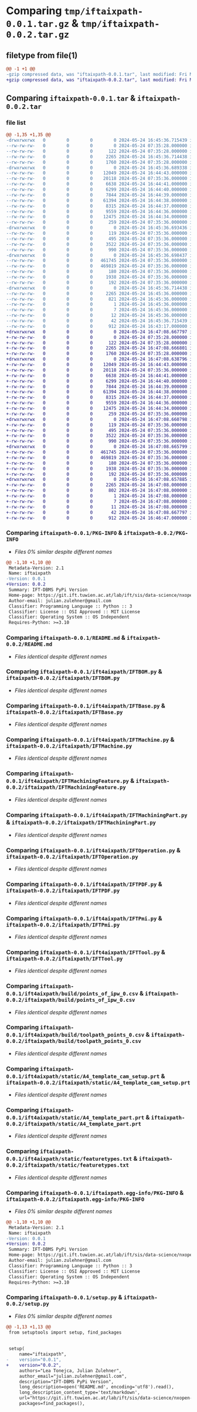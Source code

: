 # Comparing `tmp/iftaixpath-0.0.1.tar.gz` & `tmp/iftaixpath-0.0.2.tar.gz`

## filetype from file(1)

```diff
@@ -1 +1 @@
-gzip compressed data, was "iftaixpath-0.0.1.tar", last modified: Fri May 24 16:45:36 2024, max compression
+gzip compressed data, was "iftaixpath-0.0.2.tar", last modified: Fri May 24 16:47:08 2024, max compression
```

## Comparing `iftaixpath-0.0.1.tar` & `iftaixpath-0.0.2.tar`

### file list

```diff
@@ -1,35 +1,35 @@
-drwxrwxrwx   0        0        0        0 2024-05-24 16:45:36.715439 iftaixpath-0.0.1/
--rw-rw-rw-   0        0        0        0 2024-05-24 07:35:28.000000 iftaixpath-0.0.1/LICENSE
--rw-rw-rw-   0        0        0      122 2024-05-24 07:35:28.000000 iftaixpath-0.0.1/MANIFEST.in
--rw-rw-rw-   0        0        0     2265 2024-05-24 16:45:36.714438 iftaixpath-0.0.1/PKG-INFO
--rw-rw-rw-   0        0        0     1760 2024-05-24 07:35:28.000000 iftaixpath-0.0.1/README.md
-drwxrwxrwx   0        0        0        0 2024-05-24 16:45:36.689338 iftaixpath-0.0.1/ift4aixpath/
--rw-rw-rw-   0        0        0    12049 2024-05-24 16:44:43.000000 iftaixpath-0.0.1/ift4aixpath/IFTBOM.py
--rw-rw-rw-   0        0        0    20118 2024-05-24 07:35:36.000000 iftaixpath-0.0.1/ift4aixpath/IFTBase.py
--rw-rw-rw-   0        0        0     6638 2024-05-24 16:44:41.000000 iftaixpath-0.0.1/ift4aixpath/IFTMachine.py
--rw-rw-rw-   0        0        0     6299 2024-05-24 16:44:40.000000 iftaixpath-0.0.1/ift4aixpath/IFTMachiningFeature.py
--rw-rw-rw-   0        0        0     7844 2024-05-24 16:44:39.000000 iftaixpath-0.0.1/ift4aixpath/IFTMachiningPart.py
--rw-rw-rw-   0        0        0    61394 2024-05-24 16:44:38.000000 iftaixpath-0.0.1/ift4aixpath/IFTOperation.py
--rw-rw-rw-   0        0        0     8315 2024-05-24 16:44:37.000000 iftaixpath-0.0.1/ift4aixpath/IFTPDF.py
--rw-rw-rw-   0        0        0     9559 2024-05-24 16:44:36.000000 iftaixpath-0.0.1/ift4aixpath/IFTPmi.py
--rw-rw-rw-   0        0        0    12475 2024-05-24 16:44:34.000000 iftaixpath-0.0.1/ift4aixpath/IFTTool.py
--rw-rw-rw-   0        0        0      259 2024-05-24 07:35:36.000000 iftaixpath-0.0.1/ift4aixpath/__init__.py
-drwxrwxrwx   0        0        0        0 2024-05-24 16:45:36.693436 iftaixpath-0.0.1/ift4aixpath/build/
--rw-rw-rw-   0        0        0      119 2024-05-24 07:35:36.000000 iftaixpath-0.0.1/ift4aixpath/build/cut_number_0.csv
--rw-rw-rw-   0        0        0      495 2024-05-24 07:35:36.000000 iftaixpath-0.0.1/ift4aixpath/build/intersection_points_0.csv
--rw-rw-rw-   0        0        0     3522 2024-05-24 07:35:36.000000 iftaixpath-0.0.1/ift4aixpath/build/points_of_ipw_0.csv
--rw-rw-rw-   0        0        0      990 2024-05-24 07:35:36.000000 iftaixpath-0.0.1/ift4aixpath/build/toolpath_points_0.csv
-drwxrwxrwx   0        0        0        0 2024-05-24 16:45:36.698437 iftaixpath-0.0.1/ift4aixpath/static/
--rw-rw-rw-   0        0        0   461745 2024-05-24 07:35:36.000000 iftaixpath-0.0.1/ift4aixpath/static/A4_template_cam_setup.prt
--rw-rw-rw-   0        0        0   469819 2024-05-24 07:35:36.000000 iftaixpath-0.0.1/ift4aixpath/static/A4_template_part.prt
--rw-rw-rw-   0        0        0      180 2024-05-24 07:35:36.000000 iftaixpath-0.0.1/ift4aixpath/static/configuration.json
--rw-rw-rw-   0        0        0     1938 2024-05-24 07:35:36.000000 iftaixpath-0.0.1/ift4aixpath/static/featuretypes.txt
--rw-rw-rw-   0        0        0      192 2024-05-24 07:35:36.000000 iftaixpath-0.0.1/ift4aixpath/static/tool_ug_type_map.json
-drwxrwxrwx   0        0        0        0 2024-05-24 16:45:36.714438 iftaixpath-0.0.1/iftaixpath.egg-info/
--rw-rw-rw-   0        0        0     2265 2024-05-24 16:45:36.000000 iftaixpath-0.0.1/iftaixpath.egg-info/PKG-INFO
--rw-rw-rw-   0        0        0      821 2024-05-24 16:45:36.000000 iftaixpath-0.0.1/iftaixpath.egg-info/SOURCES.txt
--rw-rw-rw-   0        0        0        1 2024-05-24 16:45:36.000000 iftaixpath-0.0.1/iftaixpath.egg-info/dependency_links.txt
--rw-rw-rw-   0        0        0        7 2024-05-24 16:45:36.000000 iftaixpath-0.0.1/iftaixpath.egg-info/requires.txt
--rw-rw-rw-   0        0        0       12 2024-05-24 16:45:36.000000 iftaixpath-0.0.1/iftaixpath.egg-info/top_level.txt
--rw-rw-rw-   0        0        0       42 2024-05-24 16:45:36.715439 iftaixpath-0.0.1/setup.cfg
--rw-rw-rw-   0        0        0      912 2024-05-24 16:43:17.000000 iftaixpath-0.0.1/setup.py
+drwxrwxrwx   0        0        0        0 2024-05-24 16:47:08.667797 iftaixpath-0.0.2/
+-rw-rw-rw-   0        0        0        0 2024-05-24 07:35:28.000000 iftaixpath-0.0.2/LICENSE
+-rw-rw-rw-   0        0        0      122 2024-05-24 07:35:28.000000 iftaixpath-0.0.2/MANIFEST.in
+-rw-rw-rw-   0        0        0     2265 2024-05-24 16:47:08.666801 iftaixpath-0.0.2/PKG-INFO
+-rw-rw-rw-   0        0        0     1760 2024-05-24 07:35:28.000000 iftaixpath-0.0.2/README.md
+drwxrwxrwx   0        0        0        0 2024-05-24 16:47:08.638796 iftaixpath-0.0.2/iftaixpath/
+-rw-rw-rw-   0        0        0    12049 2024-05-24 16:44:43.000000 iftaixpath-0.0.2/iftaixpath/IFTBOM.py
+-rw-rw-rw-   0        0        0    20118 2024-05-24 07:35:36.000000 iftaixpath-0.0.2/iftaixpath/IFTBase.py
+-rw-rw-rw-   0        0        0     6638 2024-05-24 16:44:41.000000 iftaixpath-0.0.2/iftaixpath/IFTMachine.py
+-rw-rw-rw-   0        0        0     6299 2024-05-24 16:44:40.000000 iftaixpath-0.0.2/iftaixpath/IFTMachiningFeature.py
+-rw-rw-rw-   0        0        0     7844 2024-05-24 16:44:39.000000 iftaixpath-0.0.2/iftaixpath/IFTMachiningPart.py
+-rw-rw-rw-   0        0        0    61394 2024-05-24 16:44:38.000000 iftaixpath-0.0.2/iftaixpath/IFTOperation.py
+-rw-rw-rw-   0        0        0     8315 2024-05-24 16:44:37.000000 iftaixpath-0.0.2/iftaixpath/IFTPDF.py
+-rw-rw-rw-   0        0        0     9559 2024-05-24 16:44:36.000000 iftaixpath-0.0.2/iftaixpath/IFTPmi.py
+-rw-rw-rw-   0        0        0    12475 2024-05-24 16:44:34.000000 iftaixpath-0.0.2/iftaixpath/IFTTool.py
+-rw-rw-rw-   0        0        0      259 2024-05-24 07:35:36.000000 iftaixpath-0.0.2/iftaixpath/__init__.py
+drwxrwxrwx   0        0        0        0 2024-05-24 16:47:08.660798 iftaixpath-0.0.2/iftaixpath/build/
+-rw-rw-rw-   0        0        0      119 2024-05-24 07:35:36.000000 iftaixpath-0.0.2/iftaixpath/build/cut_number_0.csv
+-rw-rw-rw-   0        0        0      495 2024-05-24 07:35:36.000000 iftaixpath-0.0.2/iftaixpath/build/intersection_points_0.csv
+-rw-rw-rw-   0        0        0     3522 2024-05-24 07:35:36.000000 iftaixpath-0.0.2/iftaixpath/build/points_of_ipw_0.csv
+-rw-rw-rw-   0        0        0      990 2024-05-24 07:35:36.000000 iftaixpath-0.0.2/iftaixpath/build/toolpath_points_0.csv
+drwxrwxrwx   0        0        0        0 2024-05-24 16:47:08.665799 iftaixpath-0.0.2/iftaixpath/static/
+-rw-rw-rw-   0        0        0   461745 2024-05-24 07:35:36.000000 iftaixpath-0.0.2/iftaixpath/static/A4_template_cam_setup.prt
+-rw-rw-rw-   0        0        0   469819 2024-05-24 07:35:36.000000 iftaixpath-0.0.2/iftaixpath/static/A4_template_part.prt
+-rw-rw-rw-   0        0        0      180 2024-05-24 07:35:36.000000 iftaixpath-0.0.2/iftaixpath/static/configuration.json
+-rw-rw-rw-   0        0        0     1938 2024-05-24 07:35:36.000000 iftaixpath-0.0.2/iftaixpath/static/featuretypes.txt
+-rw-rw-rw-   0        0        0      192 2024-05-24 07:35:36.000000 iftaixpath-0.0.2/iftaixpath/static/tool_ug_type_map.json
+drwxrwxrwx   0        0        0        0 2024-05-24 16:47:08.657885 iftaixpath-0.0.2/iftaixpath.egg-info/
+-rw-rw-rw-   0        0        0     2265 2024-05-24 16:47:08.000000 iftaixpath-0.0.2/iftaixpath.egg-info/PKG-INFO
+-rw-rw-rw-   0        0        0      802 2024-05-24 16:47:08.000000 iftaixpath-0.0.2/iftaixpath.egg-info/SOURCES.txt
+-rw-rw-rw-   0        0        0        1 2024-05-24 16:47:08.000000 iftaixpath-0.0.2/iftaixpath.egg-info/dependency_links.txt
+-rw-rw-rw-   0        0        0        7 2024-05-24 16:47:08.000000 iftaixpath-0.0.2/iftaixpath.egg-info/requires.txt
+-rw-rw-rw-   0        0        0       11 2024-05-24 16:47:08.000000 iftaixpath-0.0.2/iftaixpath.egg-info/top_level.txt
+-rw-rw-rw-   0        0        0       42 2024-05-24 16:47:08.667797 iftaixpath-0.0.2/setup.cfg
+-rw-rw-rw-   0        0        0      912 2024-05-24 16:46:47.000000 iftaixpath-0.0.2/setup.py
```

### Comparing `iftaixpath-0.0.1/PKG-INFO` & `iftaixpath-0.0.2/PKG-INFO`

 * *Files 0% similar despite different names*

```diff
@@ -1,10 +1,10 @@
 Metadata-Version: 2.1
 Name: iftaixpath
-Version: 0.0.1
+Version: 0.0.2
 Summary: IFT-DBMS PyPi Version
 Home-page: https://git.ift.tuwien.ac.at/lab/ift/sis/data-science/nxopen-export/-/tree/lea?ref_type=heads
 Author-email: julian.zulehner@gmail.com
 Classifier: Programming Language :: Python :: 3
 Classifier: License :: OSI Approved :: MIT License
 Classifier: Operating System :: OS Independent
 Requires-Python: >=3.10
```

### Comparing `iftaixpath-0.0.1/README.md` & `iftaixpath-0.0.2/README.md`

 * *Files identical despite different names*

### Comparing `iftaixpath-0.0.1/ift4aixpath/IFTBOM.py` & `iftaixpath-0.0.2/iftaixpath/IFTBOM.py`

 * *Files identical despite different names*

### Comparing `iftaixpath-0.0.1/ift4aixpath/IFTBase.py` & `iftaixpath-0.0.2/iftaixpath/IFTBase.py`

 * *Files identical despite different names*

### Comparing `iftaixpath-0.0.1/ift4aixpath/IFTMachine.py` & `iftaixpath-0.0.2/iftaixpath/IFTMachine.py`

 * *Files identical despite different names*

### Comparing `iftaixpath-0.0.1/ift4aixpath/IFTMachiningFeature.py` & `iftaixpath-0.0.2/iftaixpath/IFTMachiningFeature.py`

 * *Files identical despite different names*

### Comparing `iftaixpath-0.0.1/ift4aixpath/IFTMachiningPart.py` & `iftaixpath-0.0.2/iftaixpath/IFTMachiningPart.py`

 * *Files identical despite different names*

### Comparing `iftaixpath-0.0.1/ift4aixpath/IFTOperation.py` & `iftaixpath-0.0.2/iftaixpath/IFTOperation.py`

 * *Files identical despite different names*

### Comparing `iftaixpath-0.0.1/ift4aixpath/IFTPDF.py` & `iftaixpath-0.0.2/iftaixpath/IFTPDF.py`

 * *Files identical despite different names*

### Comparing `iftaixpath-0.0.1/ift4aixpath/IFTPmi.py` & `iftaixpath-0.0.2/iftaixpath/IFTPmi.py`

 * *Files identical despite different names*

### Comparing `iftaixpath-0.0.1/ift4aixpath/IFTTool.py` & `iftaixpath-0.0.2/iftaixpath/IFTTool.py`

 * *Files identical despite different names*

### Comparing `iftaixpath-0.0.1/ift4aixpath/build/points_of_ipw_0.csv` & `iftaixpath-0.0.2/iftaixpath/build/points_of_ipw_0.csv`

 * *Files identical despite different names*

### Comparing `iftaixpath-0.0.1/ift4aixpath/build/toolpath_points_0.csv` & `iftaixpath-0.0.2/iftaixpath/build/toolpath_points_0.csv`

 * *Files identical despite different names*

### Comparing `iftaixpath-0.0.1/ift4aixpath/static/A4_template_cam_setup.prt` & `iftaixpath-0.0.2/iftaixpath/static/A4_template_cam_setup.prt`

 * *Files identical despite different names*

### Comparing `iftaixpath-0.0.1/ift4aixpath/static/A4_template_part.prt` & `iftaixpath-0.0.2/iftaixpath/static/A4_template_part.prt`

 * *Files identical despite different names*

### Comparing `iftaixpath-0.0.1/ift4aixpath/static/featuretypes.txt` & `iftaixpath-0.0.2/iftaixpath/static/featuretypes.txt`

 * *Files identical despite different names*

### Comparing `iftaixpath-0.0.1/iftaixpath.egg-info/PKG-INFO` & `iftaixpath-0.0.2/iftaixpath.egg-info/PKG-INFO`

 * *Files 0% similar despite different names*

```diff
@@ -1,10 +1,10 @@
 Metadata-Version: 2.1
 Name: iftaixpath
-Version: 0.0.1
+Version: 0.0.2
 Summary: IFT-DBMS PyPi Version
 Home-page: https://git.ift.tuwien.ac.at/lab/ift/sis/data-science/nxopen-export/-/tree/lea?ref_type=heads
 Author-email: julian.zulehner@gmail.com
 Classifier: Programming Language :: Python :: 3
 Classifier: License :: OSI Approved :: MIT License
 Classifier: Operating System :: OS Independent
 Requires-Python: >=3.10
```

### Comparing `iftaixpath-0.0.1/setup.py` & `iftaixpath-0.0.2/setup.py`

 * *Files 0% similar despite different names*

```diff
@@ -1,13 +1,13 @@
 from setuptools import setup, find_packages
 
 
 setup(
     name="iftaixpath",
-    version="0.0.1",
+    version="0.0.2",
     authors="Lea Tonejca, Julian Zulehner",
     author_email="julian.zulehner@gmail.com",
     description="IFT-DBMS PyPi Version",
     long_description=open('README.md', encoding='utf8').read(),
     long_description_content_type='text/markdown',
     url="https://git.ift.tuwien.ac.at/lab/ift/sis/data-science/nxopen-export/-/tree/lea?ref_type=heads",
     packages=find_packages(),
```

